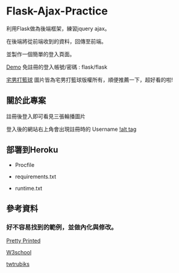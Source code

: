# Flask-Ajax-Practice
利用Flask做為後端框架，練習jquery ajax。

在後端將從前端收到的資料，回傳至前端。

並製作一個簡單的登入頁面。

[Demo](https://flask-00.herokuapp.com/) 免註冊的登入帳號/密碼 : flask/flask

[宅男打籃球](https://www.facebook.com/theunderdogsbb/) 圖片皆為宅男打籃球版權所有，順便推薦一下，超好看的啦!

## 關於此專案
註冊後登入即可看見三張輪播圖片

登入後的網站右上角會出現註冊時的 Username
[!alt tag](https://i.imgur.com/NRhNLoT.png)

## 部署到Heroku
* Procfile

* requirements.txt

* runtime.txt

## 參考資料
### 好不容易找到的範例，並做內化與修改。

[Pretty Printed](https://github.com/PrettyPrinted/AJAX_Forms_jQuery_Flask)

[W3school](http://www.w3school.com.cn/jquery/jquery_ref_events.asp)

[twtrubiks](https://github.com/twtrubiks/Deploying-Flask-To-Heroku)